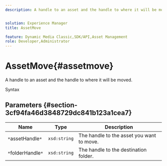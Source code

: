 ```yaml
---
description: A handle to an asset and the handle to where it will be moved.


solution: Experience Manager
title: AssetMove

feature: Dynamic Media Classic,SDK/API,Asset Management
role: Developer,Administrator
---
```


# AssetMove{#assetmove}

A handle to an asset and the handle to where it will be moved.

 Syntax 

## Parameters {#section-3cf94fa46d3848729dc841b123a1cea7}

|  Name  | Type  | Description  |
|---|---|---|
|  `*`assetHandle`*`  | `xsd:string`  | The handle to the asset you want to move.  |
|  `*`folderHandle`*`  | `xsd:string`  | The handle to the destination folder.  |

